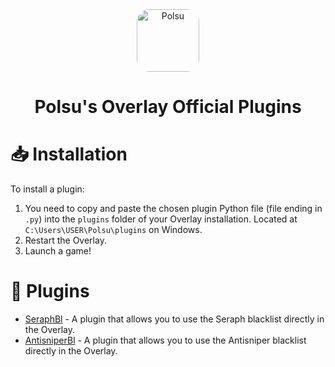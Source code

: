 <div align="center">

<img src="https://assets.polsu.xyz/polsu/polsu.png" alt="Polsu" width="100" height="100" style="border-radius:20px"/>

# Polsu's Overlay Official Plugins

</div>


# 📥 Installation

To install a plugin:
1. You need to copy and paste the chosen plugin Python file (file ending in `.py`) into the `plugins` folder of your Overlay installation. Located at `C:\Users\USER\Polsu\plugins` on Windows.    
2. Restart the Overlay.  
3. Launch a game!

# 📜 Plugins
- [SeraphBl](/SeraphBl/SeraphBl.py) - A plugin that allows you to use the Seraph blacklist directly in the Overlay.
- [AntisniperBl](/AntisniperBl/AntisniperBl.py) - A plugin that allows you to use the Antisniper blacklist directly in the Overlay.
